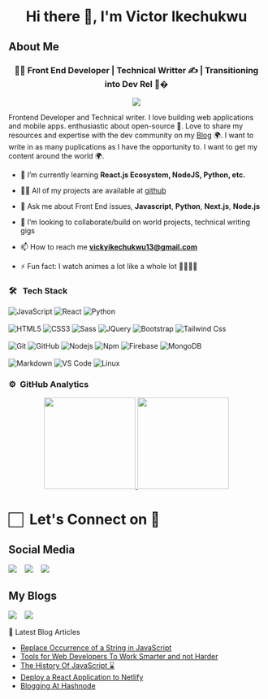 <h1 align="center">Hi there 👋, I'm Victor Ikechukwu</h1>

<h2>About Me</h2>

<h3 align="center">👨‍💻 Front End Developer | Technical Writter ✍ | Transitioning into Dev Rel 🥑� </h3>

<p align="center">
<img src="https://komarev.com/ghpvc/?username=victor-cody&color=blueviolet&style=flat">
</p>

<p> Frontend Developer and Technical writer. I love building web applications and mobile apps. enthusiastic about open-source 🚀. Love to share my resources and expertise with the dev community on my <a href="https://vickyikechukwu.hashnode.dev/">Blog</a> 🌍.  I want to write in as many puplications as I have the opportunity to. I want to get my content around the world 🌍.
 
- 🌱 I’m currently learning **React.js Ecosystem, NodeJS, Python, etc.**

- 👨‍💻 All of my projects are available at [github](https://github.com/victor-cody?tab=repositories)

- 💬 Ask me about Front End issues, **Javascript**, **Python**, **Next.js**, **Node.js**

- 👯 I’m looking to collaborate/build on world projects, technical writing gigs

- 📫 How to reach me **vickyikechukwu13@gmail.com**

- ⚡ Fun fact: I watch animes a lot like a whole lot 🚶‍♂️🚶‍♂️

### 🛠 &nbsp; Tech Stack

![JavaScript](https://img.shields.io/badge/-JavaScript-%23F7DF1C?style=for-the-badge&logo=javascript&logoColor=000000&labelColor=%23F7DF1C&color=%23FFCE5A)
![React](https://img.shields.io/badge/-React-61DAFB?style=for-the-badge&logo=react&logoColor=ffffff)
![Python](http://img.shields.io/badge/-Python-3776AB?style=for-the-badge&logo=python&logoColor=ffffff)
<br>
<br>
![HTML5](https://img.shields.io/badge/-HTML5-%23E44D27?style=for-the-badge&logo=html5&logoColor=ffffff)
![CSS3](https://img.shields.io/badge/-CSS3-%231572B6?style=for-the-badge&logo=css3)
![Sass](https://img.shields.io/badge/-Sass-%23CC6699?style=for-the-badge&logo=sass&logoColor=ffffff)
![JQuery](https://img.shields.io/badge/jQuery-0769AD?style=for-the-badge&logo=jquery&logoColor=white)
![Bootstrap](https://img.shields.io/badge/Bootstrap-563D7C?style=for-the-badge&logo=bootstrap&logoColor=white)
![Tailwind Css](https://img.shields.io/badge/Tailwind_CSS-38B2AC?style=for-the-badge&logo=tailwind-css&logoColor=white)
<br>
<br>
![Git](https://img.shields.io/badge/-Git-%23F05032?style=for-the-badge&logo=git&logoColor=%23ffffff)
![GitHub](https://img.shields.io/badge/-GitHub-181717?style=for-the-badge&logo=github)
![Nodejs](https://img.shields.io/badge/-Nodejs-339933?style=for-the-badge&logo=Node.js&logoColor=ffffff)
![Npm](https://img.shields.io/badge/-npm-CB3837?style=for-the-badge&logo=npm)
![Firebase](https://img.shields.io/badge/-Firebase-FFCA28?style=for-the-badge&logo=firebase&logoColor=ffffff)
![MongoDB](https://img.shields.io/badge/MongoDB-4EA94B?style=for-the-badge&logo=mongodb&logoColor=white)
<br>
<br>
![Markdown](https://img.shields.io/badge/Markdown-000000?style=for-the-badge&logo=markdown&logoColor=white)
![VS Code](http://img.shields.io/badge/-VS%20Code-007ACC?style=for-the-badge&logo=visual-studio-code&logoColor=ffffff)
![Linux](http://img.shields.io/badge/-Linux-0078D6?style=for-the-badge&logo=linux&logoColor=ffffff)
<br/>

### ⚙️ &nbsp;GitHub Analytics

<p align="center">
<a href="https://github.com/victor-cody">
<img height="180em" src="https://github-readme-stats-eight-theta.vercel.app/api?username=victor-cody&show_icons=true&theme=algolia&include_all_commits=true&count_private=true"/>
<img height="180em" src="https://github-readme-stats-eight-theta.vercel.app/api/top-langs/?username=victor-cody&layout=compact&langs_count=8&theme=algolia"/>
</a>
</p>

#  🏻&nbsp; Let's Connect on 🤝

## Social Media
<p>
 <a href="mailto:vickyikechukwu13@gmail.com"><img
src="https://img.shields.io/badge/Gmail-D14836?style=for-the-badge&logo=gmail&logoColor=white"
/></a>
&nbsp;&nbsp;
<a href="https://twitter.com/VectorIkechukwu"><img src="https://img.shields.io/badge/Twitter-1DA1F2?style=for-the-badge&logo=twitter&logoColor=white"/></a> 
&nbsp;&nbsp;
<a href="https://linkedin/"><img src="https://img.shields.io/badge/Facebook-1877F2?style=for-the-badge&logo=facebook&logoColor=white"/></a>
&nbsp;&nbsp;
</p>  

## My Blogs
<p>
<a href="https://vickyikechukwu.hashnode.dev/"><img src="https://img.shields.io/badge/Hashnode-2962FF?style=for-the-badge&logo=hashnode&logoColor=white"/></a> 
 &nbsp;&nbsp;
<a href="https://dev.to/mr_victor"><img src="https://img.shields.io/badge/dev.to-0A0A0A?style=for-the-badge&logo=dev.to&logoColor=white"/></a> 
</p>

📘 Latest Blog Articles

<!-- BLOG-POST-LIST:START -->
- [Replace Occurrence of a String in JavaScript](https://vickyikechukwu.hashnode.dev/replace-occurrence-of-a-string-in-javascript)
- [Tools for Web Developers To Work Smarter and not Harder](https://vickyikechukwu.hashnode.dev/tools-for-web-developers-to-work-smarter-and-not-harder)
- [The History Of JavaScript ⌛](https://vickyikechukwu.hashnode.dev/the-history-of-javascript)
- [Deploy a React Application to Netlify](https://vickyikechukwu.hashnode.dev/deploy-a-react-application-to-netlify)
- [Blogging At Hashnode](https://vickyikechukwu.hashnode.dev/blogging-at-hashnode)
<!-- BLOG-POST-LIST:END -->
